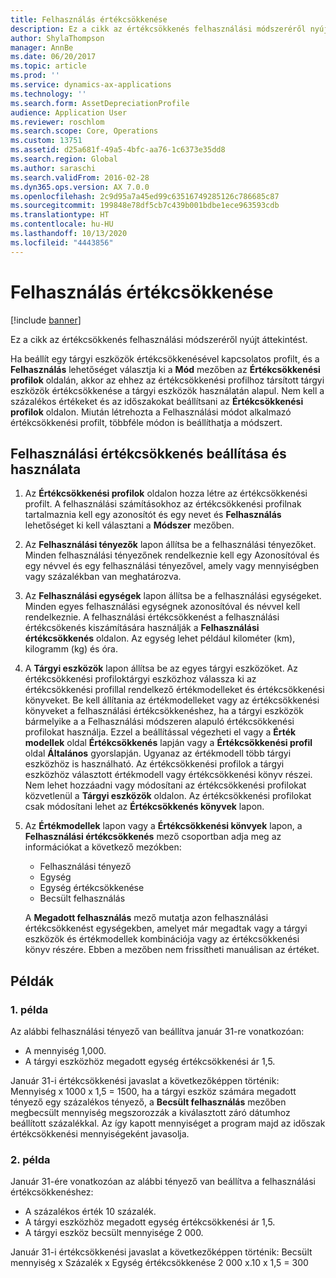 ```yaml
---
title: Felhasználás értékcsökkenése
description: Ez a cikk az értékcsökkenés felhasználási módszeréről nyújt áttekintést.
author: ShylaThompson
manager: AnnBe
ms.date: 06/20/2017
ms.topic: article
ms.prod: ''
ms.service: dynamics-ax-applications
ms.technology: ''
ms.search.form: AssetDepreciationProfile
audience: Application User
ms.reviewer: roschlom
ms.search.scope: Core, Operations
ms.custom: 13751
ms.assetid: d25a681f-49a5-4bfc-aa76-1c6373e35dd8
ms.search.region: Global
ms.author: saraschi
ms.search.validFrom: 2016-02-28
ms.dyn365.ops.version: AX 7.0.0
ms.openlocfilehash: 2c9d95a7a45ed99c63516749285126c786685c87
ms.sourcegitcommit: 199848e78df5cb7c439b001bdbe1ece963593cdb
ms.translationtype: HT
ms.contentlocale: hu-HU
ms.lasthandoff: 10/13/2020
ms.locfileid: "4443856"
---
```

# <a name="consumption-depreciation"></a>Felhasználás értékcsökkenése

[!include [banner](../includes/banner.md)]

Ez a cikk az értékcsökkenés felhasználási módszeréről nyújt áttekintést.

Ha beállít egy tárgyi eszközök értékcsökkenésével kapcsolatos profilt, és a **Felhasználás** lehetőséget választja ki a **Mód** mezőben az **Értékcsökkenési profilok** oldalán, akkor az ehhez az értékcsökkenési profilhoz társított tárgyi eszközök értékcsökkenése a tárgyi eszközök használatán alapul. Nem kell a százalékos értékeket és az időszakokat beállítsani az **Értékcsökkenési profilok** oldalon. Miután létrehozta a Felhasználási módot alkalmazó értékcsökkenési profilt, többféle módon is beállíthatja a módszert.

## <a name="set-up-and-use-consumption-depreciation"></a>Felhasználási értékcsökkenés beállítása és használata
1.  Az **Értékcsökkenési profilok** oldalon hozza létre az értékcsökkenési profilt. A felhasználási számításokhoz az értékcsökkenési profilnak tartalmaznia kell egy azonosítót és egy nevet és **Felhasználás** lehetőséget ki kell választani a **Módszer** mezőben.
2.  Az **Felhasználási tényezők** lapon állítsa be a felhasználási tényezőket. Minden felhasználási tényezőnek rendelkeznie kell egy Azonosítóval és egy névvel és egy felhasználási tényezővel, amely vagy mennyiségben vagy százalékban van meghatározva.
3.  Az **Felhasználási egységek** lapon állítsa be a felhasználási egységeket. Minden egyes felhasználási egységnek azonosítóval és névvel kell rendelkeznie. A felhasználási értékcsökkenést a felhasználási értékcsökenés kiszámítására használják a **Felhasználási értékcsökkenés** oldalon. Az egység lehet például kilométer (km), kilogramm (kg) és óra.
4.  A **Tárgyi eszközök** lapon állítsa be az egyes tárgyi eszközöket. Az értékcsökkenési profiloktárgyi eszközhoz válassza ki az értékcsökkenési profillal rendelkező értékmodelleket és értékcsökkenési könyveket. Be kell állítania az értékmodelleket vagy az értékcsökkenési könyveket a felhasználási értékcsökkenéshez, ha a tárgyi eszközök bármelyike a a Felhasználási módszeren alapuló értékcsökkenési profilokat használja. Ezzel a beállítással végezheti el vagy a **Érték modellek** oldal **Értékcsökkenés** lapján vagy a **Értékcsökkenési profil** oldal **Általános** gyorslapján. Ugyanaz az értékmodell több tárgyi eszközhöz is használható. Az értékcsökkenési profilok a tárgyi eszközhöz választott értékmodell vagy értékcsökkenési könyv részei. Nem lehet hozzáadni vagy módosítani az értékcsökkenési profilokat közvetlenül a **Tárgyi eszközök** oldalon. Az értékcsökkenési profilokat csak módosítani lehet az **Értékcsökkenés könyvek** lapon.
5.  Az **Értékmodellek** lapon vagy a **Értékcsökkenési könvyek** lapon, a **Felhasználási értékcsökkenés** mező csoportban adja meg az információkat a következő mezókben:
    -   Felhasználási tényező
    -   Egység
    -   Egység értékcsökkenése
    -   Becsült felhasználás

    A **Megadott felhasználás** mező mutatja azon felhasználási értékcsökkenést egységekben, amelyet már megadtak vagy a tárgyi eszközök és értékmodellek kombinációja vagy az értékcsökkenési könyv részére. Ebben a mezőben nem frissítheti manuálisan az értéket.

## <a name="examples"></a>Példák
### <a name="example-1"></a>1. példa

Az alábbi felhasználási tényező van beállítva január 31-re vonatkozóan:

-   A mennyiség 1,000.
-   A tárgyi eszközhöz megadott egység értékcsökkenési ár 1,5.

Január 31-i értékcsökkenési javaslat a következőképpen történik: Mennyiség x 1000 x 1,5 = 1500, ha a tárgyi eszköz számára megadott tényező egy százalékos tényező, a **Becsült felhasználás** mezőben megbecsült mennyiség megszorozzák a kiválasztott záró dátumhoz beállított százalékkal. Az így kapott mennyiséget a program majd az időszak értékcsökkenési mennyiségeként javasolja.

### <a name="example-2"></a>2. példa

Január 31-ére vonatkozóan az alábbi tényező van beállítva a felhasználási értékcsökkenéshez:

-   A százalékos érték 10 százalék.
-   A tárgyi eszközhöz megadott egység értékcsökkenési ár 1,5.
-   A tárgyi eszköz becsült mennyisége 2 000.

Január 31-i értékcsökkenési javaslat a következőképpen történik: Becsült mennyiség x Százalék x Egység értékcsökkenése 2 000 x.10 x 1,5 = 300




